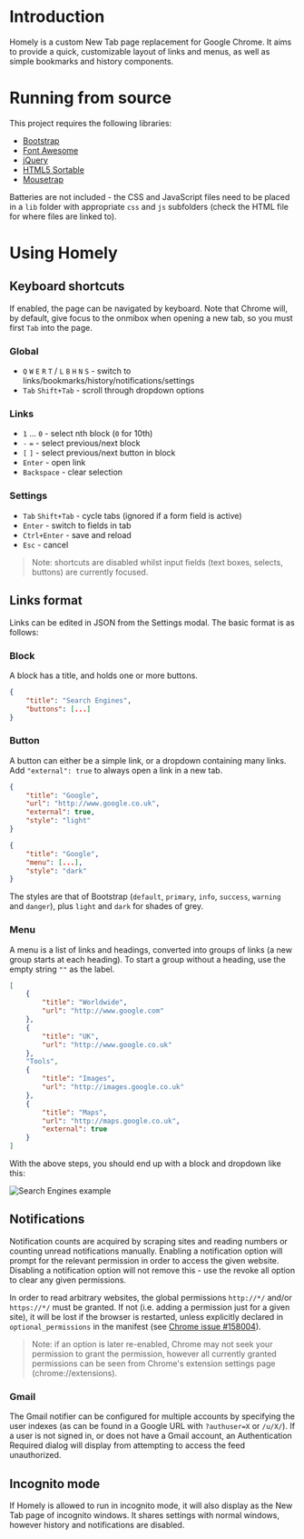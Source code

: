Introduction
============

Homely is a custom New Tab page replacement for Google Chrome.  It aims to provide a quick, customizable layout of links and menus, as well as simple bookmarks and history components.


Running from source
===================

This project requires the following libraries:

* [Bootstrap](http://getboostrap.com)
* [Font Awesome](http://fontawesome.io)
* [jQuery](http://jquery.com)
* [HTML5 Sortable](http://farhadi.ir/projects/html5sortable/)
* [Mousetrap](http://craig.is/killing/mice)

Batteries are not included - the CSS and JavaScript files need to be placed in a `lib` folder with appropriate `css` and `js` subfolders (check the HTML file for where files are linked to).


Using Homely
============

Keyboard shortcuts
------------------

If enabled, the page can be navigated by keyboard.  Note that Chrome will, by default, give focus to the onmibox when opening a new tab, so you must first `Tab` into the page.

### Global

* `Q` `W` `E` `R` `T` / `L` `B` `H` `N` `S` - switch to links/bookmarks/history/notifications/settings
* `Tab` `Shift+Tab` - scroll through dropdown options

### Links

* `1` ... `0` - select nth block (`0` for 10th)
* `-` `=` - select previous/next block
* `[` `]` - select previous/next button in block
* `Enter` - open link
* `Backspace` - clear selection

### Settings

* `Tab` `Shift+Tab` - cycle tabs (ignored if a form field is active)
* `Enter` - switch to fields in tab
* `Ctrl+Enter` - save and reload
* `Esc` - cancel

> Note: shortcuts are disabled whilst input fields (text boxes, selects, buttons) are currently focused.

Links format
------------

Links can be edited in JSON from the Settings modal.  The basic format is as follows:

### Block

A block has a title, and holds one or more buttons.

```json
{
    "title": "Search Engines",
    "buttons": [...]
}
```

### Button

A button can either be a simple link, or a dropdown containing many links.  Add `"external": true` to always open a link in a new tab.

```json
{
    "title": "Google",
    "url": "http://www.google.co.uk",
    "external": true,
    "style": "light"
}
```

```json
{
    "title": "Google",
    "menu": [...],
    "style": "dark"
}
```

The styles are that of Bootstrap (`default`, `primary`, `info`, `success`, `warning` and `danger`), plus `light` and `dark` for shades of grey.

### Menu

A menu is a list of links and headings, converted into groups of links (a new group starts at each heading).  To start a group without a heading, use the empty string `""` as the label.

```json
[
    {
        "title": "Worldwide",
        "url": "http://www.google.com"
    },
    {
        "title": "UK",
        "url": "http://www.google.co.uk"
    },
    "Tools",
    {
        "title": "Images",
        "url": "http://images.google.co.uk"
    },
    {
        "title": "Maps",
        "url": "http://maps.google.co.uk",
        "external": true
    }
]
```

With the above steps, you should end up with a block and dropdown like this:

![Search Engines example](http://i.imgur.com/V6jkCoj.png)

Notifications
-------------

Notification counts are acquired by scraping sites and reading numbers or counting unread notifications manually.  Enabling a notification option will prompt for the relevant permission in order to access the given website.  Disabling a notification option will not remove this - use the revoke all option to clear any given permissions.

In order to read arbitrary websites, the global permissions `http://*/` and/or `https://*/` must be granted.  If not (i.e. adding a permission just for a given site), it will be lost if the browser is restarted, unless explicitly declared in `optional_permissions` in the manifest (see [Chrome issue #158004](https://code.google.com/p/chromium/issues/detail?id=158004)).

> Note: if an option is later re-enabled, Chrome may not seek your permission to grant the permission, however all currently granted permissions can be seen from Chrome's extension settings page (chrome://extensions).

### Gmail

The Gmail notifier can be configured for multiple accounts by specifying the user indexes (as can be found in a Google URL with `?authuser=X` or `/u/X/`).  If a user is not signed in, or does not have a Gmail account, an Authentication Required dialog will display from attempting to access the feed unauthorized.

Incognito mode
--------------

If Homely is allowed to run in incognito mode, it will also display as the New Tab page of incognito windows.  It shares settings with normal windows, however history and notifications are disabled.
